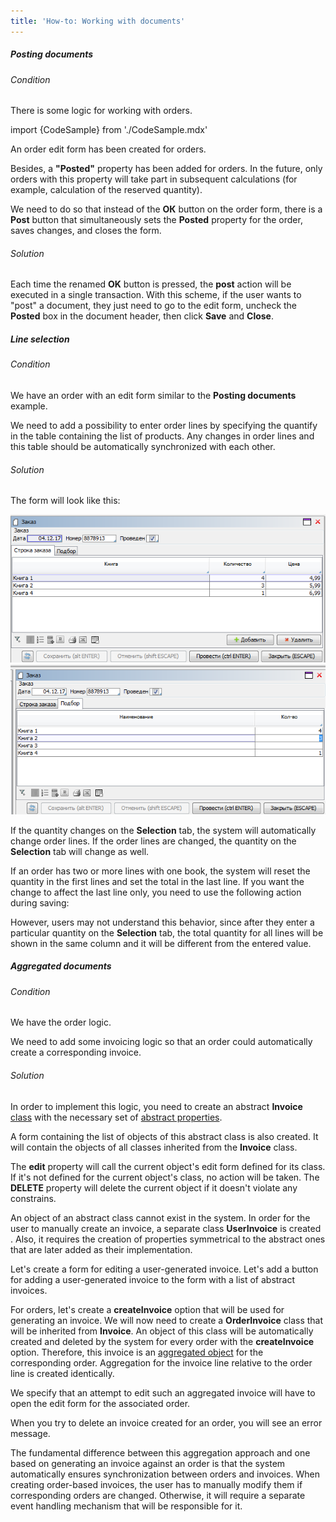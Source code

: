 ```yaml
---
title: 'How-to: Working with documents'
---
```


##### Posting documents

###### Condition

There is some logic for working with orders.

import {CodeSample} from './CodeSample.mdx'

<CodeSample url="http://documentation.lsfusion.org:5000/sample?file=UseCaseDocument&block=sample1"/>

An order edit form has been created for orders.

<CodeSample url="http://documentation.lsfusion.org:5000/sample?file=UseCaseDocument&block=solution1"/>

Besides, a **"Posted"** property has been added for orders. In the future, only orders with this property will take part in subsequent calculations (for example, calculation of the reserved quantity).

<CodeSample url="http://documentation.lsfusion.org:5000/sample?file=UseCaseDocument&block=sample3"/>

We need to do so that instead of the **ОК** button on the order form, there is a **Post** button that simultaneously sets the **Posted** property for the order, saves changes, and closes the form.

###### Solution

<CodeSample url="http://documentation.lsfusion.org:5000/sample?file=UseCaseDocument&block=solution3"/>

Each time the renamed **OK** button is pressed, the **post** action will be executed in a single transaction. With this scheme, if the user wants to "post" a document, they just need to go to the edit form, uncheck the **Posted** box in the document header, then click **Save** and **Close**.

##### Line selection

###### Condition

We have an order with an edit form similar to the **Posting documents** example.

We need to add a possibility to enter order lines by specifying the quantify in the table containing the list of products. Any changes in order lines and this table should be automatically synchronized with each other.

###### Solution

<CodeSample url="http://documentation.lsfusion.org:5000/sample?file=UseCaseDocument&block=solution4"/>

The form will look like this:

![](attachments/46367481/46367490.png)![](attachments/46367481/46367491.png)

If the quantity changes on the **Selection** tab, the system will automatically change order lines. If the order lines are changed, the quantity on the **Selection** tab will change as well.

If an order has two or more lines with one book, the system will reset the quantity in the first lines and set the total in the last line. If you want the change to affect the last line only, you need to use the following action during saving:

<CodeSample url="http://documentation.lsfusion.org:5000/sample?file=UseCaseDocument&block=solution4a"/>

However, users may not understand this behavior, since after they enter a particular quantity on the **Selection** tab, the total quantity for all lines will be shown in the same column and it will be different from the entered value.

##### Aggregated documents

###### Condition

We have the order logic.

We need to add some invoicing logic so that an order could automatically create a corresponding invoice.

###### Solution

In order to implement this logic, you need to create an abstract **Invoice** [class](Classes.md) with the necessary set of [abstract properties](Property_extension.md).

<CodeSample url="http://documentation.lsfusion.org:5000/sample?file=UseCaseDocument&block=solution5a"/>

A form containing the list of objects of this abstract class is also created. It will contain the objects of all classes inherited from the **Invoice** class.

<CodeSample url="http://documentation.lsfusion.org:5000/sample?file=UseCaseDocument&block=solution5b"/>

The **edit** property will call the current object's edit form defined for its class. If it's not defined for the current object's class, no action will be taken. The **DELETE** property will delete the current object if it doesn't violate any constrains.

An object of an abstract class cannot exist in the system. In order for the user to manually create an invoice, a separate class **UserInvoice** is created . Also, it requires the creation of properties symmetrical to the abstract ones that are later added as their implementation.

<CodeSample url="http://documentation.lsfusion.org:5000/sample?file=UseCaseDocument&block=solution5c"/>

Let's create a form for editing a user-generated invoice. Let's add a button for adding a user-generated invoice to the form with a list of abstract invoices.

<CodeSample url="http://documentation.lsfusion.org:5000/sample?file=UseCaseDocument&block=solution5d"/>

For orders, let's create a **createInvoice** option that will be used for generating an invoice. We will now need to create a **OrderInvoice** class that will be inherited from **Invoice**. An object of this class will be automatically created and deleted by the system for every order with the **createInvoice** option. Therefore, this invoice is an [aggregated object](Aggregations.md) for the corresponding order. Aggregation for the invoice line relative to the order line is created identically.

<CodeSample url="http://documentation.lsfusion.org:5000/sample?file=UseCaseDocument&block=solution5e"/>

We specify that an attempt to edit such an aggregated invoice will have to open the edit form for the associated order.

<CodeSample url="http://documentation.lsfusion.org:5000/sample?file=UseCaseDocument&block=solution5f"/>

When you try to delete an invoice created for an order, you will see an error message.

The fundamental difference between this aggregation approach and one based on generating an invoice against an order is that the system automatically ensures synchronization between orders and invoices. When creating order-based invoices, the user has to manually modify them if corresponding orders are changed. Otherwise, it will require a separate event handling mechanism that will be responsible for it.
